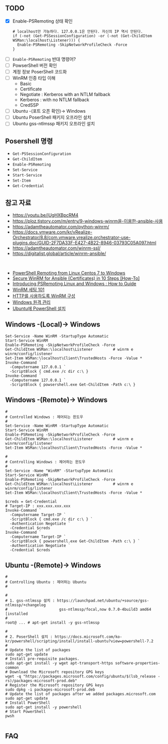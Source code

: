 ## TODO
- [x] Enable-PSRemoting 상태 확인
  ```shell
  # localhost만 가능하다. 127.0.0.1은 안된다. 자신의 IP 역시 안된다.
  if (-not (Get-PSSessionConfiguration) -or (-not (Get-ChildItem WSMan:\localhost\Listener))) {
    Enable-PSRemoting -SkipNetworkProfileCheck -Force
  }
  ```
- [ ] `Enable-PSRemoting` 반대 명령어?
- [ ] PowserShell 버전 확인
- [ ] 계정 정보 PoserShell 코드화
- [ ] WinRM 인증 타입 이해
  - Basic
  - Certificate
  - Negotiate : Kerberos with an NTLM fallback
  - Kerberos : with no NTLM fallback
  - CredSSP
- [ ] Ubuntu -(포트 오픈 확인)-> Windows
- [ ] Ubuntu PoserShell 패키지 오프라인 설치
- [ ] Ubuntu gss-ntlmssp 패키지 오프라인 설치

## Posershell 명령
- `Get-PSSessionConfiguration`
- `Get-ChildItem`
- `Enable-PSRemoting`
- `Set-Service`
- `Start-Service`
- `Set-Item`
- `Get-Credential`

## 참고 자료
- https://youtu.be/jUgHXBpcRM4
- https://ploz.tistory.com/m/entry/9-windows-winrm을-이용한-ansible-사용
- https://adamtheautomator.com/python-winrm/
- https://docs.vmware.com/kr/vRealize-Orchestrator/8.8/com.vmware.vrealize.orchestrator-use-plugins.doc/GUID-2F7DA33F-E427-4B22-8946-03793C05A097.html
- https://adamtheautomator.com/winrm-ssl/
- https://digitalist.global/article/winrm-ansible/

<br/>

- [PowerShell Remoting from Linux Centos 7 to Windows](https://blog.yucas.net/2021/03/25/powershell-remoting-from-linux-to-windows-centos-7/)
- [Secure WinRM for Ansible (Certificates) in 10 Steps [How-To]](https://adamtheautomator.com/ansible-winrm/)
- [Introducing PSRemoting Linux and Windows : How to Guide](https://adamtheautomator.com/psremoting-linux/#Connecting_tofrom_WindowsLinux_with_Password_Authentication)
- [WinRM 세팅 101](https://gist.github.com/ajchemist/5ae3b87add56d39a5b051d860b8bc781)
- [HTTP를 사용하도록 WinRM 구성](https://docs.vmware.com/kr/vRealize-Orchestrator/8.8/com.vmware.vrealize.orchestrator-use-plugins.doc/GUID-D4ACA4EF-D018-448A-866A-DECDDA5CC3C1.html)
- [Windows 원격 관리](https://runebook.dev/ko/docs/ansible/user_guide/windows_winrm)
- [Ubuntu에 PowerShell 설치](https://docs.microsoft.com/ko-kr/powershell/scripting/install/install-ubuntu?view=powershell-7.2)


## Windows -(Local)-> Windows
```shell
Set-Service -Name WinRM -StartupType Automatic
Start-Service WinRM
Enable-PSRemoting -SkipNetworkProfileCheck -Force
Get-ChildItem WSMan:\localhost\Listener         # winrm e winrm/config/listener
Set-Item WSMan:\localhost\Client\TrustedHosts -Force -Value *
Invoke-Command `
  -Computername 127.0.0.1 `
  -ScriptBlock { cmd.exe /c dir c:\ }
Invoke-Command `
  -Computername 127.0.0.1 `
  -ScriptBlock { powsershell.exe Get-ChildItem -Path c:\ }
```

## Windows -(Remote)-> Windows
```shell
#
# Controlled Windows : 제어되는 윈도우
#
Set-Service -Name WinRM -StartupType Automatic
Start-Service WinRM
Enable-PSRemoting -SkipNetworkProfileCheck -Force
Get-ChildItem WSMan:\localhost\Listener         # winrm e winrm/config/listener
Set-Item WSMan:\localhost\Client\TrustedHosts -Force -Value *

#
# Controlling Windows : 제어하는 윈도우
#
Set-Service -Name "WinRM" -StartupType Automatic
Start-Service WinRM
Enable-PSRemoting -SkipNetworkProfileCheck -Force
Get-ChildItem WSMan:\localhost\Listener         # winrm e winrm/config/listener
Set-Item WSMan:\localhost\Client\TrustedHosts -Force -Value *

$creds = Get-Credential
# Target-IP : xxx.xxx.xxx.xxx
Invoke-Command `
  -Computername Target-IP `
  -ScriptBlock { cmd.exe /c dir c:\ } ` 
  -Authentication Negotiate `
  -Credential $creds
Invoke-Command `
  -Computername Target-IP `
  -ScriptBlock { powsershell.exe Get-ChildItem -Path c:\ } ` 
  -Authentication Negotiate `
  -Credential $creds
```

## Ubuntu -(Remote)-> Windows
```shell
#
# Controlling Ubuntu : 제어하는 Ubuntu
#

#
# 1. gss-ntlmssp 설치 : https://launchpad.net/ubuntu/+source/gss-ntlmssp/+changelog
#                       gss-ntlmssp/focal,now 0.7.0-4build3 amd64 [installed
#
root@ ... # apt-get install -y gss-ntlmssp 

#
# 2. PoserShell 설치 : https://docs.microsoft.com/ko-kr/powershell/scripting/install/install-ubuntu?view=powershell-7.2
#
# Update the list of packages
sudo apt-get update
# Install pre-requisite packages.
sudo apt-get install -y wget apt-transport-https software-properties-common
# Download the Microsoft repository GPG keys
wget -q "https://packages.microsoft.com/config/ubuntu/$(lsb_release -rs)/packages-microsoft-prod.deb"
# Register the Microsoft repository GPG keys
sudo dpkg -i packages-microsoft-prod.deb
# Update the list of packages after we added packages.microsoft.com
sudo apt-get update
# Install PowerShell
sudo apt-get install -y powershell
# Start PowerShell
pwsh


```

## FAQ
```
```
